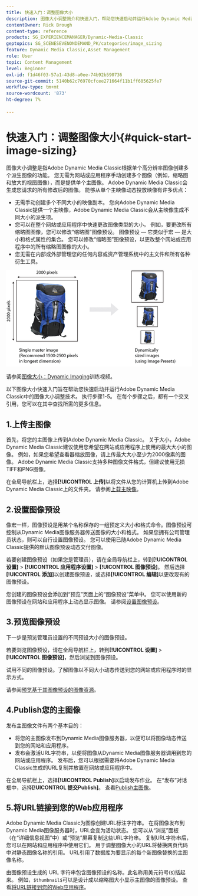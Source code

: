 ```yaml
---
title: 快速入门：调整图像大小
description: 图像大小调整简介和快速入门，帮助您快速启动并运行Adobe Dynamic Media Classic中的图像大小调整技术。
contentOwner: Rick Brough
content-type: reference
products: SG_EXPERIENCEMANAGER/Dynamic-Media-Classic
geptopics: SG_SCENESEVENONDEMAND_PK/categories/image_sizing
feature: Dynamic Media Classic,Asset Management
role: User
topic: Content Management
level: Beginner
exl-id: f1d46f03-57a1-43d8-a0ee-74b92b590736
source-git-commit: 5140b62c76970cfcee271664f11b1ff605625fe7
workflow-type: tm+mt
source-wordcount: '873'
ht-degree: 7%

---
```


# 快速入门：调整图像大小{#quick-start-image-sizing}

图像大小调整是指Adobe Dynamic Media Classic根据单个高分辨率图像创建多个派生图像的功能。 您无需为网站或应用程序手动创建多个图像（例如，缩略图和放大的视图图像），而是提供单个主图像。 Adobe Dynamic Media Classic会生成您请求的所有修改后的图像。 能够从单个主映像动态投放映像有许多优点：

* 无需手动创建多个不同大小的映像副本。 您向Adobe Dynamic Media Classic提供一个主映像，Adobe Dynamic Media Classic会从主映像生成不同大小的派生项。
* 您可以在整个网站或应用程序中快速更改图像类型的大小。 例如，要更改所有缩略图图像，您可以修改“缩略图”图像预设。 图像预设 — 它类似于宏 — 是大小和格式属性的集合。 您可以修改“缩略图”图像预设，以更改整个网站或应用程序中的所有缩略图图像的大小。
* 您无需在内部或外部管理您的任何内容或资产管理系统中的主文件和所有各种衍生工具。

![您可以创建同一高分辨率主文件大小不同的多个派生图像。](/help/using/assets/is_derivative_sizes_popup.png)

请参阅[图像大小：Dynamic Imaging](https://s7d5.scene7.com/s7viewers/html5/VideoViewer.html?videoserverurl=https://s7d5.scene7.com/is/content/&amp;emailurl=https://s7d5.scene7.com/s7/emailFriend&amp;serverUrl=https://s7d5.scene7.com/is/image/&amp;config=Scene7SharedAssets/Universal_HTML5_Video&amp;contenturl=https://s7d5.scene7.com/skins/&amp;asset=S7tutorials/557_Image%20Sizing_converted%20renamed_Dynamic%20Imaging-AVS)训练视频。

以下图像大小快速入门旨在帮助您快速启动并运行Adobe Dynamic Media Classic中的图像大小调整技术。 执行步骤1-5。 在每个步骤之后，都有一个交叉引用，您可以在其中查找所需的更多信息。

## 1.上传主图像

首先，将您的主图像上传到Adobe Dynamic Media Classic。 关于大小，Adobe Dynamic Media Classic建议使用您希望在网站或应用程序上使用的最大大小的图像。 例如，如果您希望查看器缩放图像，请上传最大大小至少为2000像素的图像。 Adobe Dynamic Media Classic支持多种图像文件格式，但建议使用无损TIFF和PNG图像。

在全局导航栏上，选择&#x200B;**[!UICONTROL 上传]**&#x200B;以将文件从您的计算机上传到Adobe Dynamic Media Classic上的文件夹。 请参阅[上载主映像](uploading-master-images.md#uploading_master_images)。

## 2.设置图像预设

像宏一样，图像预设是用某个名称保存的一组预定义大小和格式命令。图像预设可控制从Dynamic Media图像服务器传送图像的大小和格式。 如果您拥有公司管理员状态，则可以自行设置图像预设。 您可以使用已随Adobe Dynamic Media Classic提供的默认图像预设动态交付图像。

若要创建图像预设（如果您是管理员），请在全局导航栏上，转到&#x200B;**[!UICONTROL 设置]** > **[!UICONTROL 应用程序设置]** > **[!UICONTROL 图像预设]**。 然后选择&#x200B;**[!UICONTROL 添加]**&#x200B;以创建图像预设，或选择&#x200B;**[!UICONTROL 编辑]**&#x200B;以更改现有的图像预设。

您创建的图像预设会添加到“预览”页面上的“图像预设”菜单中。 您可以使用新的图像预设在网站和应用程序上动态显示图像。 请参阅[设置图像预设](setting-image-presets.md#setting_up_image_presets)。

## 3.预览图像预设

下一步是预览管理员设置的不同预设大小的图像预设。

若要浏览图像预设，请在全局导航栏上，转到&#x200B;**[!UICONTROL 设置]** > **[!UICONTROL 图像预设]**，然后浏览到图像预设。

试用不同的图像预设。了解图像以不同大小动态传送到您的网站或应用程序时的显示方式。

请参阅[预览基于其图像预设的图像资源](previewing-asset.md#previewing_an_image_asset_based_on_its_image_preset)。

## 4.Publish您的主图像

发布主图像文件有两个基本目的：

* 将您的主图像发布到Dynamic Media图像服务器，以便可以将图像动态传送到您的网站和应用程序。
* 发布会激活URL字符串，以便将图像从Dynamic Media图像服务器调用到您的网站或应用程序。 发布后，您可以根据需要将Adobe Dynamic Media Classic生成的URL复制并放置在网站或应用程序中。

在全局导航栏上，选择&#x200B;**[!UICONTROL Publish]**&#x200B;以启动发布作业。 在“发布”对话框中，选择&#x200B;**[!UICONTROL 提交Publish]**。 查看[Publish主图像](publishing-master-images.md#publishing_master_images)。

## 5.将URL链接到您的Web应用程序

Adobe Dynamic Media Classic为图像创建URL标注字符串。 在将图像发布到Dynamic Media图像服务器时，URL会变为活动状态。 您可以从“浏览”面板（在“详细信息视图”中）或“预览”屏幕复制这些URL字符串。 复制URL字符串后，您可以在网站和应用程序中使用它们。 用于调整图像大小的URL将替换网页代码中对静态图像名称的引用。 URL引用了数据库为要显示的每个新图像替换的主图像名称。

由图像预设生成的 URL 字符串包含图像预设的名称。此名称用美元符号(`$`)括起来。 例如，`$thumbnail$`可以是设计成以缩略图大小显示主图像的图像预设。 查看[将URL链接到您的Web应用程序](linking-urls-web-application.md#linking_urls_to_your_web_application)。
